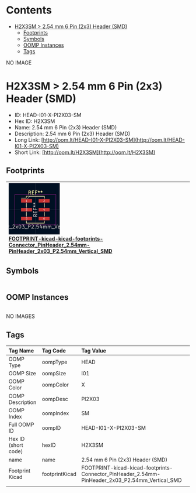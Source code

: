 



Contents
========

* [H2X3SM > 2.54 mm 6 Pin (2x3) Header (SMD)](#h2x3sm--254-mm-6-pin-2x3-header-smd)
	* [Footprints](#footprints)
	* [Symbols](#symbols)
	* [OOMP Instances](#oomp-instances)
	* [Tags](#tags)
  
NO IMAGE  
# H2X3SM > 2.54 mm 6 Pin (2x3) Header (SMD)

- ID: HEAD-I01-X-PI2X03-SM
- Hex ID: H2X3SM
- Name: 2.54 mm 6 Pin (2x3) Header (SMD)
- Description: 2.54 mm 6 Pin (2x3) Header (SMD)
- Long Link: [http://oom.lt/HEAD-I01-X-PI2X03-SM](http://oom.lt/HEAD-I01-X-PI2X03-SM)
- Short Link: [http://oom.lt/H2X3SM](http://oom.lt/H2X3SM)

## Footprints
  

|[![](https://raw.githubusercontent.com/oomlout/oomlout_OOMP_eda_V2/main/FOOTPRINT/kicad/kicad-footprints/Connector_PinHeader_2.54mm/PinHeader_2x03_P2.54mm_Vertical_SMD/image_140.png)<br>FOOTPRINT-kicad-kicad-footprints-Connector_PinHeader_2.54mm-PinHeader_2x03_P2.54mm_Vertical_SMD](https://github.com/oomlout/oomlout_OOMP_eda_V2/tree/main/FOOTPRINT/kicad/kicad-footprints/Connector_PinHeader_2.54mm/PinHeader_2x03_P2.54mm_Vertical_SMD/)||||
| :--- | :--- | :--- | :--- |

## Symbols
  

|||||
| :--- | :--- | :--- | :--- |

## OOMP Instances
  

|||||
| :--- | :--- | :--- | :--- |
  
NO IMAGES  
## Tags
  

|Tag Name|Tag Code|Tag Value|
| :--- | :--- | :--- |
|OOMP Type|oompType|HEAD|
|OOMP Size|oompSize|I01|
|OOMP Color|oompColor|X|
|OOMP Description|oompDesc|PI2X03|
|OOMP Index|oompIndex|SM|
|Full OOMP ID|oompID|HEAD-I01-X-PI2X03-SM|
|Hex ID (short code)|hexID|H2X3SM|
|name|name|2.54 mm 6 Pin (2x3) Header (SMD)|
|Footprint Kicad|footprintKicad|FOOTPRINT-kicad-kicad-footprints-Connector_PinHeader_2.54mm-PinHeader_2x03_P2.54mm_Vertical_SMD|
||||
